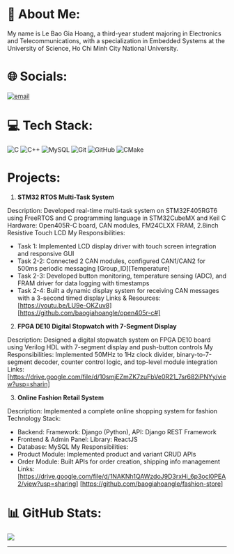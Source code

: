 # 💫 About Me:
My name is Le Bao Gia Hoang, a third-year student majoring in Electronics and Telecommunications, with a specialization in Embedded Systems at the University of Science, Ho Chi Minh City National University.


# 🌐 Socials:
[![email](https://img.shields.io/badge/Email-D14836?logo=gmail&logoColor=white)](mailto:hoanglegia.work@gmail.com) 

# 💻 Tech Stack:
![C](https://img.shields.io/badge/c-%2300599C.svg?style=for-the-badge&logo=c&logoColor=white) ![C++](https://img.shields.io/badge/c++-%2300599C.svg?style=for-the-badge&logo=c%2B%2B&logoColor=white) ![MySQL](https://img.shields.io/badge/mysql-4479A1.svg?style=for-the-badge&logo=mysql&logoColor=white) ![Git](https://img.shields.io/badge/git-%23F05033.svg?style=for-the-badge&logo=git&logoColor=white) ![GitHub](https://img.shields.io/badge/github-%23121011.svg?style=for-the-badge&logo=github&logoColor=white) ![CMake](https://img.shields.io/badge/CMake-%23008FBA.svg?style=for-the-badge&logo=cmake&logoColor=white)

# Projects:
1. **STM32 RTOS Multi-Task System**

Description: Developed real-time multi-task system on STM32F405RGT6 using FreeRTOS and C programming language in STM32CubeMX and Keil C
Hardware: Open405R-C board, CAN modules, FM24CLXX FRAM, 2.8inch Resistive Touch LCD
My Responsibilities:
- Task 1: Implemented LCD display driver with touch screen integration and responsive GUI
- Task 2-2: Connected 2 CAN modules, configured CAN1/CAN2 for 500ms periodic messaging [Group_ID][Temperature]
- Task 2-3: Developed button monitoring, temperature sensing (ADC), and FRAM driver for data logging with timestamps
- Task 2-4: Built a dynamic display system for receiving CAN messages with a 3-second timed display
Links & Resources:
[https://youtu.be/LU9e-OKZuv8]
[https://github.com/baogiahoangle/open405r-c#]

2. **FPGA DE10 Digital Stopwatch with 7-Segment Display**

Description: Designed a digital stopwatch system on FPGA DE10 board using Verilog HDL with 7-segment display and push-button controls
My Responsibilities: Implemented 50MHz to 1Hz clock divider, binary-to-7-segment decoder, counter control logic, and top-level module integration
Links:
[https://drive.google.com/file/d/10smjEZmZK7zuFbVe0R21_7sr682iPNYy/view?usp=sharin]

3. **Online Fashion Retail System**
   
Description: Implemented a complete online shopping system for fashion
Technology Stack: 
- Backend: Framework: Django (Python), API: Django REST Framework
- Frontend & Admin Panel: Library: ReactJS
- Database: MySQL
My Responsibilities:
- Product Module: Implemented product and variant CRUD APIs
- Order Module: Built APIs for order creation, shipping info management
Links:
[https://drive.google.com/file/d/1NAKNh1QAWzdoJ9D3rxHi_6p3ocl0PEA2/view?usp=sharing]
[https://github.com/baogiahoangle/fashion-store]

# 📊 GitHub Stats:
![](https://github-readme-stats.vercel.app/api/top-langs/?username=baogiahoangle&theme=dark&hide_border=true&include_all_commits=false&count_private=false&layout=compact)

---
